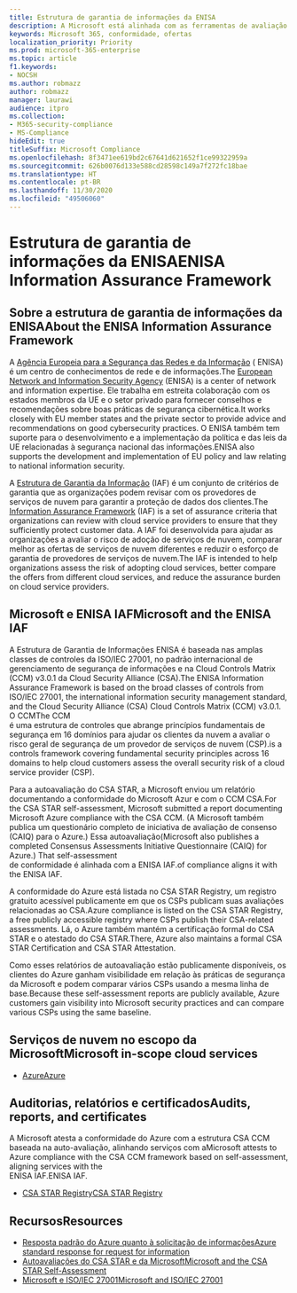 ```yaml
---
title: Estrutura de garantia de informações da ENISA
description: A Microsoft está alinhada com as ferramentas de avaliação de risco da ENISA Information Assurance Framework, com base em sua autoavaliação CSA STAR.
keywords: Microsoft 365, conformidade, ofertas
localization_priority: Priority
ms.prod: microsoft-365-enterprise
ms.topic: article
f1.keywords:
- NOCSH
ms.author: robmazz
author: robmazz
manager: laurawi
audience: itpro
ms.collection:
- M365-security-compliance
- MS-Compliance
hideEdit: true
titleSuffix: Microsoft Compliance
ms.openlocfilehash: 8f3471ee619bd2c67641d621652f1ce99322959a
ms.sourcegitcommit: 626b0076d133e588cd28598c149a7f272fc18bae
ms.translationtype: HT
ms.contentlocale: pt-BR
ms.lasthandoff: 11/30/2020
ms.locfileid: "49506060"
---
```

# <a name="enisa-information-assurance-framework"></a><span data-ttu-id="6348f-104">Estrutura de garantia de informações da ENISA</span><span class="sxs-lookup"><span data-stu-id="6348f-104">ENISA Information Assurance Framework</span></span>

## <a name="about-the-enisa-information-assurance-framework"></a><span data-ttu-id="6348f-105">Sobre a estrutura de garantia de informações da ENISA</span><span class="sxs-lookup"><span data-stu-id="6348f-105">About the ENISA Information Assurance Framework</span></span>

<span data-ttu-id="6348f-106">A [Agência Europeia para a Segurança das Redes e da Informação](https://www.enisa.europa.eu/) ( ENISA) é um centro de conhecimentos de rede e de informações.</span><span class="sxs-lookup"><span data-stu-id="6348f-106">The [European Network and Information Security Agency](https://www.enisa.europa.eu/) (ENISA) is a center of network and information expertise.</span></span> <span data-ttu-id="6348f-107">Ele trabalha em estreita colaboração com os estados membros da UE e o setor privado para fornecer conselhos e recomendações sobre boas práticas de segurança cibernética.</span><span class="sxs-lookup"><span data-stu-id="6348f-107">It works closely with EU member states and the private sector to provide advice and recommendations on good cybersecurity practices.</span></span> <span data-ttu-id="6348f-108">O ENISA também tem suporte para o desenvolvimento e a implementação da política e das leis da UE relacionadas à segurança nacional das informações.</span><span class="sxs-lookup"><span data-stu-id="6348f-108">ENISA also supports the development and implementation of EU policy and law relating to national information security.</span></span>

<span data-ttu-id="6348f-109">A [Estrutura de Garantia da Informação](https://www.enisa.europa.eu/publications/cloud-computing-information-assurance-framework) (IAF) é um conjunto de critérios de garantia que as organizações podem revisar com os provedores de serviços de nuvem para garantir a proteção de dados dos clientes.</span><span class="sxs-lookup"><span data-stu-id="6348f-109">The [Information Assurance Framework](https://www.enisa.europa.eu/publications/cloud-computing-information-assurance-framework) (IAF) is a set of assurance criteria that organizations can review with cloud service providers to ensure that they sufficiently protect customer data.</span></span> <span data-ttu-id="6348f-110">A IAF foi desenvolvida para ajudar as organizações a avaliar o risco de adoção de serviços de nuvem, comparar melhor as ofertas de serviços de nuvem diferentes e reduzir o esforço de garantia de provedores de serviços de nuvem.</span><span class="sxs-lookup"><span data-stu-id="6348f-110">The IAF is intended to help organizations assess the risk of adopting cloud services, better compare the offers from different cloud services, and reduce the assurance burden on cloud service providers.</span></span>

## <a name="microsoft-and-the-enisa-iaf"></a><span data-ttu-id="6348f-111">Microsoft e ENISA IAF</span><span class="sxs-lookup"><span data-stu-id="6348f-111">Microsoft and the ENISA IAF</span></span>

<span data-ttu-id="6348f-112">A Estrutura de Garantia de Informações ENISA é baseada nas amplas classes de controles da ISO/IEC 27001, no padrão internacional de gerenciamento de segurança de informações e na Cloud Controls Matrix (CCM) v3.0.1 da Cloud Security Alliance (CSA).</span><span class="sxs-lookup"><span data-stu-id="6348f-112">The ENISA Information Assurance Framework is based on the broad classes of controls from ISO/IEC 27001, the international information security management standard, and the Cloud Security Alliance (CSA) Cloud Controls Matrix (CCM) v3.0.1.</span></span> <span data-ttu-id="6348f-113">O CCM</span><span class="sxs-lookup"><span data-stu-id="6348f-113">The CCM</span></span>  
<span data-ttu-id="6348f-114">é uma estrutura de controles que abrange princípios fundamentais de segurança em 16 domínios para ajudar os clientes da nuvem a avaliar o risco geral de segurança de um provedor de serviços de nuvem (CSP).</span><span class="sxs-lookup"><span data-stu-id="6348f-114">is a controls framework covering fundamental security principles across 16 domains to help cloud customers assess the overall security risk of a cloud service provider (CSP).</span></span>

<span data-ttu-id="6348f-115">Para a autoavaliação do CSA STAR, a Microsoft enviou um relatório documentando a conformidade do Microsoft Azur e com o CCM CSA.</span><span class="sxs-lookup"><span data-stu-id="6348f-115">For the CSA STAR self-assessment, Microsoft submitted a report documenting Microsoft Azure compliance with the CSA CCM.</span></span> <span data-ttu-id="6348f-116">(A Microsoft também publica um questionário completo de iniciativa de avaliação de consenso (CAIQ) para o Azure.) Essa autoavaliação</span><span class="sxs-lookup"><span data-stu-id="6348f-116">(Microsoft also publishes a completed Consensus Assessments Initiative Questionnaire (CAIQ) for Azure.) That self-assessment</span></span>  
<span data-ttu-id="6348f-117">de conformidade é alinhada com a ENISA IAF.</span><span class="sxs-lookup"><span data-stu-id="6348f-117">of compliance aligns it with the ENISA IAF.</span></span>

<span data-ttu-id="6348f-118">A conformidade do Azure está listada no CSA STAR Registry, um registro gratuito acessível publicamente em que os CSPs publicam suas avaliações relacionadas ao CSA.</span><span class="sxs-lookup"><span data-stu-id="6348f-118">Azure compliance is listed on the CSA STAR Registry, a free publicly accessible registry where CSPs publish their CSA-related assessments.</span></span> <span data-ttu-id="6348f-119">Lá, o Azure também mantém a certificação formal do CSA STAR e o atestado do CSA STAR.</span><span class="sxs-lookup"><span data-stu-id="6348f-119">There, Azure also maintains a formal CSA STAR Certification and CSA STAR Attestation.</span></span>

<span data-ttu-id="6348f-120">Como esses relatórios de autoavaliação estão publicamente disponíveis, os clientes do Azure ganham visibilidade em relação às práticas de segurança da Microsoft e podem comparar vários CSPs usando a mesma linha de base.</span><span class="sxs-lookup"><span data-stu-id="6348f-120">Because these self-assessment reports are publicly available, Azure customers gain visibility into Microsoft security practices and can compare various CSPs using the same baseline.</span></span>

## <a name="microsoft-in-scope-cloud-services"></a><span data-ttu-id="6348f-121">Serviços de nuvem no escopo da Microsoft</span><span class="sxs-lookup"><span data-stu-id="6348f-121">Microsoft in-scope cloud services</span></span>

- [<span data-ttu-id="6348f-122">Azure</span><span class="sxs-lookup"><span data-stu-id="6348f-122">Azure</span></span>](https://aka.ms/AzureCompliance)

## <a name="audits-reports-and-certificates"></a><span data-ttu-id="6348f-123">Auditorias, relatórios e certificados</span><span class="sxs-lookup"><span data-stu-id="6348f-123">Audits, reports, and certificates</span></span>

<span data-ttu-id="6348f-124">A Microsoft atesta a conformidade do Azure com a estrutura CSA CCM baseada na auto-avaliação, alinhando serviços com a</span><span class="sxs-lookup"><span data-stu-id="6348f-124">Microsoft attests to Azure compliance with the CSA CCM framework based on self-assessment, aligning services with the</span></span>  
<span data-ttu-id="6348f-125">ENISA IAF.</span><span class="sxs-lookup"><span data-stu-id="6348f-125">ENISA IAF.</span></span>

- [<span data-ttu-id="6348f-126">CSA STAR Registry</span><span class="sxs-lookup"><span data-stu-id="6348f-126">CSA STAR Registry</span></span>](https://aka.ms/Azure_STAR)

## <a name="resources"></a><span data-ttu-id="6348f-127">Recursos</span><span class="sxs-lookup"><span data-stu-id="6348f-127">Resources</span></span>

- [<span data-ttu-id="6348f-128">Resposta padrão do Azure quanto à solicitação de informações</span><span class="sxs-lookup"><span data-stu-id="6348f-128">Azure standard response for request for information</span></span>](https://gallery.technet.microsoft.com/Azure-Standard-Response-to-5de19cb6)
- [<span data-ttu-id="6348f-129">Autoavaliações do CSA STAR e da Microsoft</span><span class="sxs-lookup"><span data-stu-id="6348f-129">Microsoft and the CSA STAR Self-Assessment</span></span>](offering-csa-star-self-assessment.md)
- [<span data-ttu-id="6348f-130">Microsoft e ISO/IEC 27001</span><span class="sxs-lookup"><span data-stu-id="6348f-130">Microsoft and ISO/IEC 27001</span></span>](offering-ISO-27001.md)
